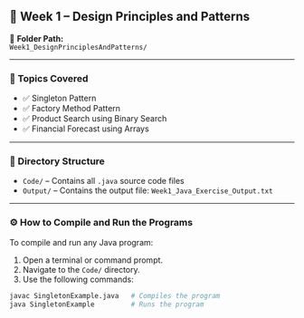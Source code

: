 ## 📅 Week 1 – Design Principles and Patterns

📁 **Folder Path:**  
`Week1_DesignPrinciplesAndPatterns/`

---

### 🧩 Topics Covered

- ✅ Singleton Pattern  
- ✅ Factory Method Pattern  
- ✅ Product Search using Binary Search  
- ✅ Financial Forecast using Arrays

---

### 📂 Directory Structure

- `Code/` – Contains all `.java` source code files  
- `Output/` – Contains the output file: `Week1_Java_Exercise_Output.txt`

---

### ⚙️ How to Compile and Run the Programs

To compile and run any Java program:

1. Open a terminal or command prompt.
2. Navigate to the `Code/` directory.
3. Use the following commands:

```bash
javac SingletonExample.java   # Compiles the program
java SingletonExample         # Runs the program
